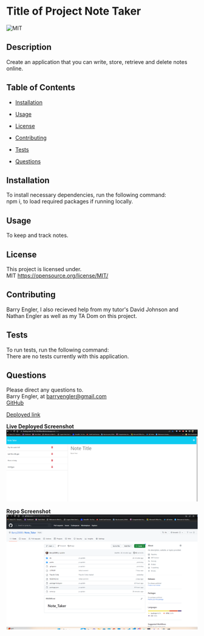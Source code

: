 # Title of Project Note Taker

![MIT](https://img.shields.io/badge/license-MIT-green)

## Description

Create an application that you can write, store, retrieve and delete notes online.

## Table of Contents

- [Installation](#installation)

- [Usage](#usage)

- [License](#license)

- [Contributing](#contributing)

- [Tests](#tests)

- [Questions](#questions)

## Installation

To install necessary dependencies, run the following command: <br>
npm i, to load required packages if running locally.

## Usage

To keep and track notes.

## License

This project is licensed under. <br>
MIT
https://opensource.org/license/MIT/

## Contributing

Barry Engler, I also recieved help from my tutor's David Johnson and Nathan Engler as well as my TA Dom on this project.

## Tests

To run tests, run the following command: <br>
There are no tests currently with this application.

## Questions

Please direct any questions to.<br>
Barry Engler,  at barryengler@gmail.com <br>
[GitHub](https://github.com/Barry25000)

[Deployed link](https://floating-dusk-97726-f9d1006ac4b6.herokuapp.com/notes)

<b>Live Deployed Screenshot</b><br>
![Live Screenshot](https://github.com/Barry25000/Note_Taker/blob/main/public/assets/images/live_screenshot.png)

<b>Repo Screenshot<b><br>
![Repo Screenshot](https://github.com/Barry25000/Note_Taker/blob/main/public/assets/images/repo_screenshot.png)
